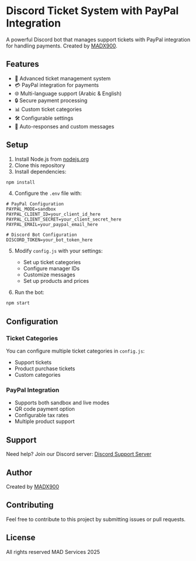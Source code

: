 # Discord Ticket System with PayPal Integration

A powerful Discord bot that manages support tickets with PayPal integration for handling payments. Created by [MADX900](https://github.com/MADX900).

## Features

- 🎫 Advanced ticket management system
- 💳 PayPal integration for payments
- 🌐 Multi-language support (Arabic & English)
- 🔒 Secure payment processing
- 📊 Custom ticket categories
- 🛠️ Configurable settings
- 💬 Auto-responses and custom messages

## Setup

1. Install Node.js from [nodejs.org](https://nodejs.org/)
2. Clone this repository
3. Install dependencies:
```bash
npm install
```
4. Configure the `.env` file with:
```env
# PayPal Configuration
PAYPAL_MODE=sandbox
PAYPAL_CLIENT_ID=your_client_id_here
PAYPAL_CLIENT_SECRET=your_client_secret_here
PAYPAL_EMAIL=your_paypal_email_here

# Discord Bot Configuration
DISCORD_TOKEN=your_bot_token_here
```

5. Modify `config.js` with your settings:
   - Set up ticket categories
   - Configure manager IDs
   - Customize messages
   - Set up products and prices

6. Run the bot:
```bash
npm start
```

## Configuration

### Ticket Categories
You can configure multiple ticket categories in `config.js`:
- Support tickets
- Product purchase tickets
- Custom categories

### PayPal Integration
- Supports both sandbox and live modes
- QR code payment option
- Configurable tax rates
- Multiple product support

## Support

Need help? Join our Discord server:
[Discord Support Server](https://discord.gg/ZSt4byYbQZ)

## Author

Created by [MADX900](https://github.com/MADX900)

## Contributing

Feel free to contribute to this project by submitting issues or pull requests.

## License

All rights reserved MAD Services 2025
